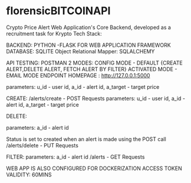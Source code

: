 # florensicBITCOINAPI

Crypto Price Alert Web Application's Core Backend, developed as a recruitment task for Krypto
Tech Stack:

BACKEND: PYTHON -FLASK FOR WEB APPLICATION FRAMEWORK
DATABASE: SQLITE
Object Relational Mapper: SQLALCHEMY

API TESTING: POSTMAN
2 MODES:
CONFIG MODE - DEFAULT {CREATE ALERT,DELETE ALERT, FETCH ALERT BY FILTER}
ACTIVATED MODE - EMAIL MODE ENDPOINT
HOMEPAGE : http://127.0.0.1:5000

parameters: u_id - user id, a_id - alert id, a_target - target price



CREATE:
/alerts/create - POST Requests
parameters: u_id - user id, a_id - alert id, a_target - target price

DELETE:

parameters: a_id - alert id

Status is set to created when an alert is made using the POST call
/alerts/delete - PUT Requests

FILTER:
parameters: a_id - alert id
/alerts - GET Requests

WEB APP IS ALSO CONFIGURED FOR DOCKERIZATION
ACCESS TOKEN VALIDITY: 60MINS

